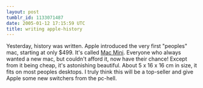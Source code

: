 ```yaml
---
layout: post
tumblr_id: 1133071487
date: 2005-01-12 17:15:59 UTC
title: writing apple-history
---
```


Yesterday, history was written. Apple introduced the very first "peoples" mac, starting at only $499. It's called <a href="http://www.apple.com/macmini/" target="_blank">Mac Mini</a>. Everyone who always wanted a new mac, but couldn't afford it, now have their chance! Except from it being cheap, it's astonishing beautiful. About 5 x 16 x 16 cm in size, it fits on most peoples desktops. I truly think this will be a top-seller and give Apple some new switchers from the pc-hell.
